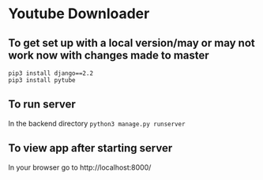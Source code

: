 # Youtube Downloader

## To get set up with a local version/may or may not work now with changes made to master

```
pip3 install django==2.2
pip3 install pytube
```

## To run server

In the backend directory  `python3 manage.py runserver`

## To view app after starting server

In your browser go to http://localhost:8000/
